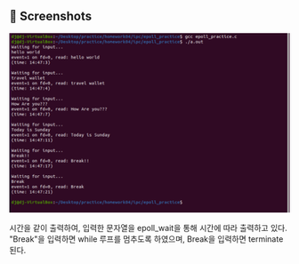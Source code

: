 ## :camera_flash: Screenshots
<img src="screenshot.png" width="800">

시간을 같이 출력하여, 입력한 문자열을 epoll_wait을 통해 시간에 따라 출력하고 있다.  
"Break"을 입력하면 while 루프를 멈추도록 하였으며, Break을 입력하면 terminate 된다.

